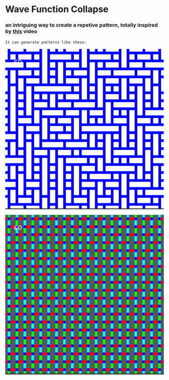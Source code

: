 # Wave Function Collapse
### an intriguing way to create a repetive pattern, totally inspired by [this](https://www.youtube.com/watch?v=rI_y2GAlQFM&t=2185s) video
    It can generate patterns like these:
    
    



![image info](instances/ins1.png)

![image info](instances/ins2.png)









